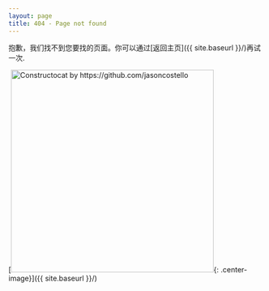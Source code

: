 ```yaml
---
layout: page
title: 404 - Page not found
---
```


抱歉，我们找不到您要找的页面。你可以通过[返回主页]({{ site.baseurl }}/)再试一次.

[<img src="{{ site.baseurl }}/images/404.jpg" alt="Constructocat by https://github.com/jasoncostello" style="width: 400px;"/>{: .center-image}]({{ site.baseurl }}/)
